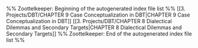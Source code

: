 %% Zoottelkeeper: Beginning of the autogenerated index file list  %%
 [[3. Projects/DBT/CHAPTER 9 Case Conceptualization in DBT|CHAPTER 9 Case Conceptualization in DBT]]
 [[3. Projects/DBT/CHAPTER 8 Dialectical Dilemmas and Secondary Targets|CHAPTER 8 Dialectical Dilemmas and Secondary Targets]]
%% Zoottelkeeper: End of the autogenerated index file list  %%
